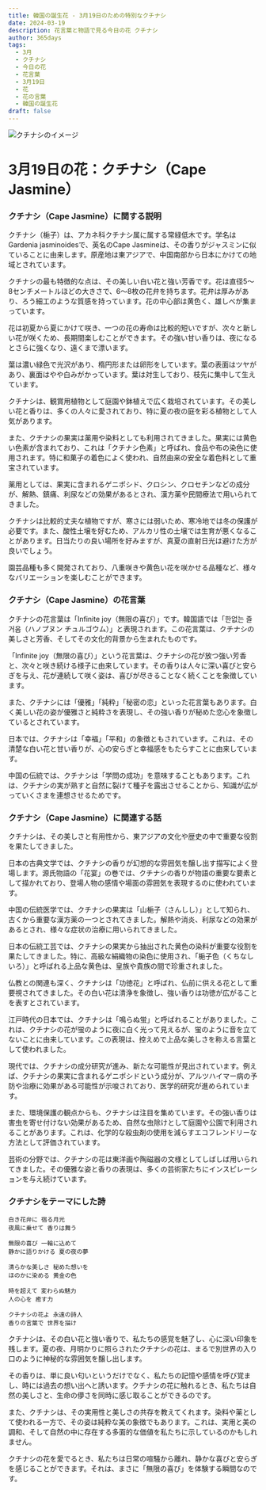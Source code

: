 ```yaml
---
title: 韓国の誕生花 - 3月19日のための特別なクチナシ
date: 2024-03-19
description: 花言葉と物語で見る今日の花 クチナシ
author: 365days
tags:
  - 3月
  - クチナシ
  - 今日の花
  - 花言葉
  - 3月19日
  - 花
  - 花の言葉
  - 韓国の誕生花
draft: false
---
```



![クチナシのイメージ](https://cdn.pixabay.com/photo/2021/07/09/20/23/gardenia-jasminoides-6399959_1280.jpg#center#center)


# 3月19日の花：クチナシ（Cape Jasmine）

### クチナシ（Cape Jasmine）に関する説明

クチナシ（梔子）は、アカネ科クチナシ属に属する常緑低木です。学名はGardenia jasminoidesで、英名のCape Jasmineは、その香りがジャスミンに似ていることに由来します。原産地は東アジアで、中国南部から日本にかけての地域とされています。

クチナシの最も特徴的な点は、その美しい白い花と強い芳香です。花は直径5〜8センチメートルほどの大きさで、6〜8枚の花弁を持ちます。花弁は厚みがあり、ろう細工のような質感を持っています。花の中心部は黄色く、雄しべが集まっています。

花は初夏から夏にかけて咲き、一つの花の寿命は比較的短いですが、次々と新しい花が咲くため、長期間楽しむことができます。その強い甘い香りは、夜になるとさらに強くなり、遠くまで漂います。

葉は濃い緑色で光沢があり、楕円形または卵形をしています。葉の表面はツヤがあり、裏面はやや白みがかっています。葉は対生しており、枝先に集中して生えています。

クチナシは、観賞用植物として庭園や鉢植えで広く栽培されています。その美しい花と香りは、多くの人々に愛されており、特に夏の夜の庭を彩る植物として人気があります。

また、クチナシの果実は薬用や染料としても利用されてきました。果実には黄色い色素が含まれており、これは「クチナシ色素」と呼ばれ、食品や布の染色に使用されます。特に和菓子の着色によく使われ、自然由来の安全な着色料として重宝されています。

薬用としては、果実に含まれるゲニポシド、クロシン、クロセチンなどの成分が、解熱、鎮痛、利尿などの効果があるとされ、漢方薬や民間療法で用いられてきました。

クチナシは比較的丈夫な植物ですが、寒さには弱いため、寒冷地では冬の保護が必要です。また、酸性土壌を好むため、アルカリ性の土壌では生育が悪くなることがあります。日当たりの良い場所を好みますが、真夏の直射日光は避けた方が良いでしょう。

園芸品種も多く開発されており、八重咲きや黄色い花を咲かせる品種など、様々なバリエーションを楽しむことができます。

### クチナシ（Cape Jasmine）の花言葉

クチナシの花言葉は「Infinite joy（無限の喜び）」です。韓国語では「한없는 즐거움（ハノプヌン チュルゴウム）」と表現されます。この花言葉は、クチナシの美しさと芳香、そしてその文化的背景から生まれたものです。

「Infinite joy（無限の喜び）」という花言葉は、クチナシの花が放つ強い芳香と、次々と咲き続ける様子に由来しています。その香りは人々に深い喜びと安らぎを与え、花が連続して咲く姿は、喜びが尽きることなく続くことを象徴しています。

また、クチナシには「優雅」「純粋」「秘密の恋」といった花言葉もあります。白く美しい花の姿が優雅さと純粋さを表現し、その強い香りが秘めた恋心を象徴しているとされています。

日本では、クチナシは「幸福」「平和」の象徴ともされています。これは、その清楚な白い花と甘い香りが、心の安らぎと幸福感をもたらすことに由来しています。

中国の伝統では、クチナシは「学問の成功」を意味することもあります。これは、クチナシの実が熟すと自然に裂けて種子を露出させることから、知識が広がっていくさまを連想させるためです。

### クチナシ（Cape Jasmine）に関連する話

クチナシは、その美しさと有用性から、東アジアの文化や歴史の中で重要な役割を果たしてきました。

日本の古典文学では、クチナシの香りが幻想的な雰囲気を醸し出す描写によく登場します。源氏物語の「花宴」の巻では、クチナシの香りが物語の重要な要素として描かれており、登場人物の感情や場面の雰囲気を表現するのに使われています。

中国の伝統医学では、クチナシの果実は「山梔子（さんしし）」として知られ、古くから重要な漢方薬の一つとされてきました。解熱や消炎、利尿などの効果があるとされ、様々な症状の治療に用いられてきました。

日本の伝統工芸では、クチナシの果実から抽出された黄色の染料が重要な役割を果たしてきました。特に、高級な絹織物の染色に使用され、「梔子色（くちなしいろ）」と呼ばれる上品な黄色は、皇族や貴族の間で珍重されました。

仏教との関連も深く、クチナシは「功徳花」と呼ばれ、仏前に供える花として重要視されてきました。その白い花は清浄を象徴し、強い香りは功徳が広がることを表すとされています。

江戸時代の日本では、クチナシは「鳴らぬ蛍」と呼ばれることがありました。これは、クチナシの花が蛍のように夜に白く光って見えるが、蛍のように音を立てないことに由来しています。この表現は、控えめで上品な美しさを称える言葉として使われました。

現代では、クチナシの成分研究が進み、新たな可能性が見出されています。例えば、クチナシの果実に含まれるゲニポシドという成分が、アルツハイマー病の予防や治療に効果がある可能性が示唆されており、医学的研究が進められています。

また、環境保護の観点からも、クチナシは注目を集めています。その強い香りは害虫を寄せ付けない効果があるため、自然な虫除けとして庭園や公園で利用されることがあります。これは、化学的な殺虫剤の使用を減らすエコフレンドリーな方法として評価されています。

芸術の分野では、クチナシの花は東洋画や陶磁器の文様としてしばしば用いられてきました。その優雅な姿と香りの表現は、多くの芸術家たちにインスピレーションを与え続けています。

### クチナシをテーマにした詩

    白き花弁に 宿る月光
    夜風に乗せて 香りは舞う
    
    無限の喜び 一輪に込めて
    静かに語りかける 夏の夜の夢
    
    清らかな美しさ 秘めた想いを
    ほのかに染める 黄金の色
    
    時を超えて 変わらぬ魅力
    人の心を 癒す力
    
    クチナシの花よ 永遠の詩人
    香りの言葉で 世界を描け

クチナシは、その白い花と強い香りで、私たちの感覚を魅了し、心に深い印象を残します。夏の夜、月明かりに照らされたクチナシの花は、まるで別世界の入り口のように神秘的な雰囲気を醸し出します。

その香りは、単に良い匂いというだけでなく、私たちの記憶や感情を呼び覚まし、時には過去の想い出へと誘います。クチナシの花に触れるとき、私たちは自然の美しさと、生命の儚さを同時に感じ取ることができるのです。

また、クチナシは、その実用性と美しさの共存を教えてくれます。染料や薬として使われる一方で、その姿は純粋な美の象徴でもあります。これは、実用と美の調和、そして自然の中に存在する多面的な価値を私たちに示しているのかもしれません。

クチナシの花を愛でるとき、私たちは日常の喧騒から離れ、静かな喜びと安らぎを感じることができます。それは、まさに「無限の喜び」を体験する瞬間なのです。
